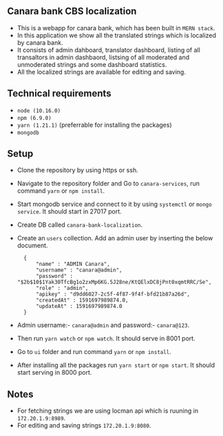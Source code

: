 ## Canara bank CBS localization
- This is a webapp for canara bank, which has been built in ```MERN stack```.
- In this application we show all the translated strings which is localized by canara bank.
- It consists of admin dahboard, translator dashboard, listing of all transaltors in admin dashbaord, listsing of all moderated and unmoderated strings and some dashboard statistics.
- All the localized strings are available for editing and saving.

## Technical requirements
- ```node (10.16.0)```
- ```npm (6.9.0)```
- ```yarn (1.21.1)``` (preferrable for installing the packages)
- ```mongodb```

## Setup
- Clone the repository by using https or ssh.
- Navigate to the repository folder and Go to ```canara-services```, run command ```yarn``` or ```npm install```.
- Start mongodb service and connect to it by using ```systemctl``` or ```mongo service```. It should start in 27017 port.
- Create DB called ```canara-bank-localization```.
- Create an ```users``` collection. Add an admin user by inserting the below document.
        
        {
            "name" : "ADMIN Canara",
            "username" : "canara@admin",
            "password" : "$2b$10$1Yak30TfcBg1o2zxMp6KG.5J28ne/KtQElxDC8jPnt0xqmtRRC/Se",
            "role" : "admin",
            "apikey" : "d9dd6027-2c5f-4f87-9f4f-bfd21b87a26d",
            "createdAt" : 1591697989874.0,
            "updateAt" : 1591697989874.0
        }
        
- Admin username:- ```canara@admin``` and password:- ```canara@123```.
- Then run ```yarn watch``` or ```npm watch```. It should serve in 8001 port.
- Go to ```ui``` folder and run command ```yarn``` or ```npm install```.
- After installing all the packages run ```yarn start``` or ```npm start```. It should start serving in 8000 port.

## Notes
- For fetching strings we are using locman api which is ruuning in ```172.20.1.9:8989```.
- For editing and saving strings ```172.20.1.9:8080```.